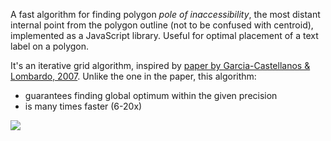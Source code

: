 A fast algorithm for finding polygon _pole of inaccessibility_,
the most distant internal point from the polygon outline (not to be confused with centroid),
implemented as a JavaScript library.
Useful for optimal placement of a text label on a polygon.

It's an iterative grid algorithm,
inspired by [paper by Garcia-Castellanos & Lombardo, 2007](https://sites.google.com/site/polesofinaccessibility/).
Unlike the one in the paper, this algorithm:

- guarantees finding global optimum within the given precision
- is many times faster (6-20x)

<img src="https://cloud.githubusercontent.com/assets/25395/16695332/e0b71a24-4547-11e6-868f-6c85744bc083.png">
